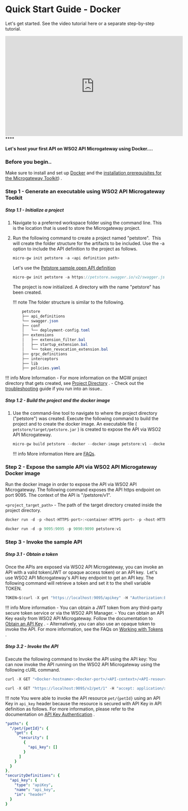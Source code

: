 # Quick Start Guide - Docker

Let's get started. See the video tutorial here or a separate step-by-step tutorial.

<iframe width="560" height="315" src="https://www.youtube.com/embed/Ebm_k6VkwAY" frameborder="0" allow="accelerometer; autoplay; encrypted-media; gyroscope; picture-in-picture" allowfullscreen></iframe>
****

**Let's host your first API on WSO2 API Microgateway using Docker....**


### Before you begin..

Make sure to install and set up [Docker](https://www.docker.com) and the [installation prerequisites for the Microgateway Toolkit]({{base_path}}/install-and-setup/install-on-vm/#microgateway-toolkit)) .

### Step 1 - Generate an executable using WSO2 API Microgateway Toolkit

##### Step 1.1 - Initialize a project

1.  Navigate to a preferred workspace folder using the command line. This is the location that is used to store the Microgateway project.
2.  Run the following command to create a project named "petstore".  This will create the folder structure for the artifacts to be included. Use the -a option to include the API definition to the project as follows.

    ``` java
    micro-gw init petstore -a <api definition path>
    ```

    Let's use the [Petstore sample open API definition](https://petstore.swagger.io/)

    ``` java
    micro-gw init petstore -a https://petstore.swagger.io/v2/swagger.json
    ```

    The project is now initialized. A directory with the name "petstore" has been created.

    !!! note
        The folder structure is similar to the following.
    ``` java
        petstore
        ├── api_definitions
        └── swagger.json
        ├── conf
        │   └── deployment-config.toml
        ├── extensions
        │   ├── extension_filter.bal
        │   ├── startup_extension.bal
        │   └── token_revocation_extension.bal
        ├── grpc_definitions
        ├── interceptors
        ├── lib
        ├── policies.yaml
    ```

!!! info
    More Information
    -   For more information on the MGW project directory that gets created, see [Project Directory]({{base_path}}/reference/project-directory/) .
    -   Check out the [troubleshooting]({{base_path}}/troubleshooting/troubleshooting/) guide if you run into an issue..

##### Step 1.2 - Build the project and the docker image

1.  Use the command-line tool to navigate to where the project directory ("petstore") was created. Execute    the following command to build the project and to create the docker image.
    An executable file ( `petstore/target/petstore.jar` ) is created to expose the API via WSO2 API Microgateway.

    ``` java
    micro-gw build petstore --docker --docker-image petstore:v1 --docker-base-image wso2/wso2micro-gw:3.2.0
    ```

    !!! info
        More information
        Here are [FAQs]({{base_path}}/faqs/).

### Step 2 - Expose the sample API via WSO2 API Microgateway Docker image

Run the docker image in order to expose the API via WSO2 API Microgateway. The following command exposes the API https endpoint on port 9095. The context of the API is "/petstore/v1".

  `<project_target_path>` -  The path of the target directory created inside the project directory.

``` java tab="Format"
docker run -d -p <host-HTTPS-port>:<container-HTTPS-port> -p <host-HTTP-port>:<container-HTTP-port> <MGW-Docker-image-name>
```

``` java tab="Example"
docker run -d -p 9095:9095 -p 9090:9090 petstore:v1
```

### Step 3 - Invoke the sample API
##### Step 3.1 - Obtain a token

Once the APIs are exposed via WSO2 API Microgateway, you can invoke an API with a valid token(JWT or opaque access token) or an API key.  Let's use WSO2 API Microgateway's API key endpoint to get an API key. The following command will retrieve a token and set it to the shell variable TOKEN.

``` java tab="Sample Token"
TOKEN=$(curl -X get "https://localhost:9095/apikey" -H "Authorization:Basic YWRtaW46YWRtaW4=" -k)
```

!!! info
    More information
    -   You can obtain a JWT token from any third-party secure token service or via the WSO2 API Manager.
    -   You can obtain an API Key easily from WSO2 API Microgateway. Follow the documentation to [Obtain an API Key]({{base_path}}/how-tos/security/api-key-security-token-service/) .
    -   Alternatively, you can also use an opaque token to invoke the API.
    For more information, see the FAQs on [Working with Tokens]({{base_path}}/references/faqs/#WorkingwithTokens) .

##### Step 3.2 - Invoke the API

Execute the following command to Invoke the API using the API key: You can now invoke the API running on the WSO2 API Microgateway using the following cURL command.

``` java tab="Format"
curl -X GET "<Docker-hostname>:<Docker-port>/<API-context>/<API-resource>" -H "accept: application/xml" -H "api_key:$TOKEN" -k
```

``` java tab="Example"
curl -X GET "https://localhost:9095/v2/pet/1" -H "accept: application/xml" -H "api_key:$TOKEN" -k
```

!!! note
    You were able to invoke the API resource `pet/{petId}` using an API Key in `api_key` header because the resource is secured with API Key in API definition as follows. For more information, please refer to the documentation on [API Key Authentication](https://docs.wso2.com/display/MG310/API+Key+Authentication) .
```yml
"paths": {
  "/pet/{petId}": {
    "get": {
      "security": [
        {
          "api_key": []
        }
      ]
    }
  }
},
"securityDefinitions": {
  "api_key": {
    "type": "apiKey",
    "name": "api_key",
    "in": "header"
  }
}
```


